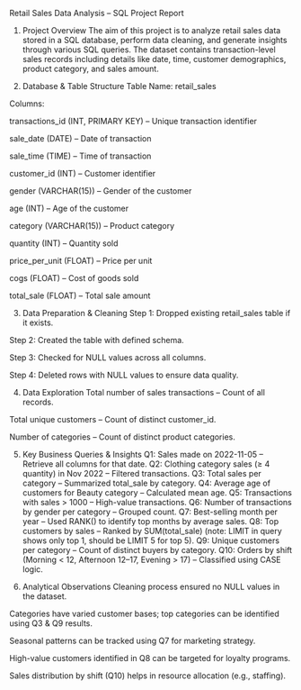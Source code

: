 Retail Sales Data Analysis – SQL Project Report

1. Project Overview
The aim of this project is to analyze retail sales data stored in a SQL database, perform data cleaning, and generate insights through various SQL queries. The dataset contains transaction-level sales records including details like date, time, customer demographics, product category, and sales amount.

2. Database & Table Structure
Table Name: retail_sales

Columns:

transactions_id (INT, PRIMARY KEY) – Unique transaction identifier

sale_date (DATE) – Date of transaction

sale_time (TIME) – Time of transaction

customer_id (INT) – Customer identifier

gender (VARCHAR(15)) – Gender of the customer

age (INT) – Age of the customer

category (VARCHAR(15)) – Product category

quantity (INT) – Quantity sold

price_per_unit (FLOAT) – Price per unit

cogs (FLOAT) – Cost of goods sold

total_sale (FLOAT) – Total sale amount

3. Data Preparation & Cleaning
Step 1: Dropped existing retail_sales table if it exists.

Step 2: Created the table with defined schema.

Step 3: Checked for NULL values across all columns.

Step 4: Deleted rows with NULL values to ensure data quality.

4. Data Exploration
Total number of sales transactions – Count of all records.

Total unique customers – Count of distinct customer_id.

Number of categories – Count of distinct product categories.

5. Key Business Queries & Insights
Q1: Sales made on 2022-11-05 – Retrieve all columns for that date.
Q2: Clothing category sales (≥ 4 quantity) in Nov 2022 – Filtered transactions.
Q3: Total sales per category – Summarized total_sale by category.
Q4: Average age of customers for Beauty category – Calculated mean age.
Q5: Transactions with sales > 1000 – High-value transactions.
Q6: Number of transactions by gender per category – Grouped count.
Q7: Best-selling month per year – Used RANK() to identify top months by average sales.
Q8: Top customers by sales – Ranked by SUM(total_sale) (note: LIMIT in query shows only top 1, should be LIMIT 5 for top 5).
Q9: Unique customers per category – Count of distinct buyers by category.
Q10: Orders by shift (Morning < 12, Afternoon 12–17, Evening > 17) – Classified using CASE logic.

6. Analytical Observations
Cleaning process ensured no NULL values in the dataset.

Categories have varied customer bases; top categories can be identified using Q3 & Q9 results.

Seasonal patterns can be tracked using Q7 for marketing strategy.

High-value customers identified in Q8 can be targeted for loyalty programs.

Sales distribution by shift (Q10) helps in resource allocation (e.g., staffing).

